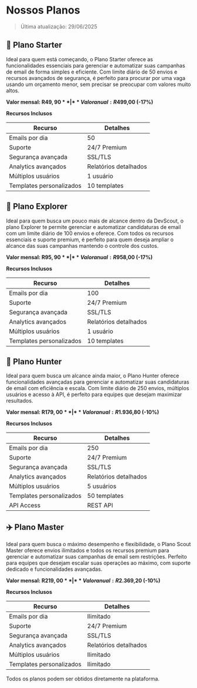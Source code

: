 # Nossos Planos

> Última atualização: 29/06/2025

## 🏃 Plano Starter

Ideal para quem está começando, o Plano Starter oferece as funcionalidades essenciais para gerenciar e automatizar suas campanhas de email de forma simples e eficiente. Com limite diário de 50 envios e recursos avançados de segurança, é perfeito para procurar por uma vaga usando um orçamento menor, sem precisar se preocupar com valores muito altos.

**Valor mensal: R$49,90** | **Valor anual: R$499,00 (-17%)**

**Recursos Inclusos**

| Recurso                  | Detalhes              |
| ------------------------ | --------------------- |
| Emails por dia           | 50                    |
| Suporte                  | 24/7 Premium          |
| Segurança avançada       | SSL/TLS               |
| Analytics avançados      | Relatórios detalhados |
| Múltiplos usuários       | 1 usuário             |
| Templates personalizados | 10 templates          |

## 🛵 Plano Explorer

Ideal para quem busca um pouco mais de alcance dentro da DevScout, o plano Explorer te permite gerenciar e automatizar candidaturas de email com um limite diário de 100 envios e oferece. Com todos os recursos essenciais e suporte premium, é perfeito para quem deseja ampliar o alcance das suas campanhas mantendo o controle dos custos.

**Valor mensal: R$95,90** | **Valor anual: R$958,00 (-17%)**

**Recursos Inclusos**

| Recurso                  | Detalhes              |
| ------------------------ | --------------------- |
| Emails por dia           | 100                   |
| Suporte                  | 24/7 Premium          |
| Segurança avançada       | SSL/TLS               |
| Analytics avançados      | Relatórios detalhados |
| Múltiplos usuários       | 1 usuário             |
| Templates personalizados | 10 templates          |

## 🚗 Plano Hunter

Ideal para quem busca um alcance ainda maior, o Plano Hunter oferece funcionalidades avançadas para gerenciar e automatizar suas candidaturas de email com eficiência e escala. Com limite diário de 250 envios, múltiplos usuários e acesso à API, é perfeito para equipes que desejam maximizar resultados.

**Valor mensal: R$179,00** | **Valor anual: R$1.936,80 (-10%)**

**Recursos Inclusos**

| Recurso                  | Detalhes              |
| ------------------------ | --------------------- |
| Emails por dia           | 250                   |
| Suporte                  | 24/7 Premium          |
| Segurança avançada       | SSL/TLS               |
| Analytics avançados      | Relatórios detalhados |
| Múltiplos usuários       | 5 usuários            |
| Templates personalizados | 50 templates          |
| API Access               | REST API              |

## ✈️ Plano Master

Ideal para quem busca o máximo desempenho e flexibilidade, o Plano Scout Master oferece envios ilimitados e todos os recursos premium para gerenciar e automatizar suas campanhas de email sem restrições. Perfeito para equipes que desejam escalar suas operações ao máximo, com suporte dedicado e funcionalidades avançadas.

**Valor mensal: R$219,00** | **Valor anual: R$2.369,20 (-10%)**

**Recursos Inclusos**

| Recurso                  | Detalhes              |
| ------------------------ | --------------------- |
| Emails por dia           | Ilimitado             |
| Suporte                  | 24/7 Premium          |
| Segurança avançada       | SSL/TLS               |
| Analytics avançados      | Relatórios detalhados |
| Múltiplos usuários       | Ilimitado             |
| Templates personalizados | Ilimitado             |

Todos os planos podem ser obtidos diretamente na plataforma.
